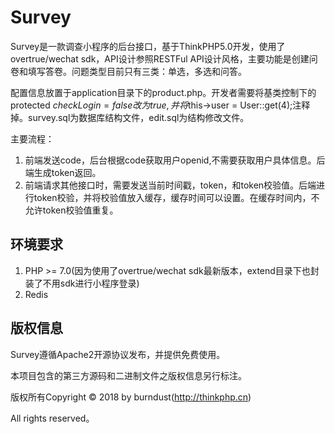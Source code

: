 Survey
===============

Survey是一款调查小程序的后台接口，基于ThinkPHP5.0开发，使用了overtrue/wechat sdk，API设计参照RESTFul  API设计风格，主要功能是创建问卷和填写答卷。问题类型目前只有三类：单选，多选和问答。

配置信息放置于application目录下的product.php。开发者需要将基类控制下的protected $checkLogin = false改为true,并将$this->user = User::get(4);注释掉。survey.sql为数据库结构文件，edit.sql为结构修改文件。

主要流程：

1. 前端发送code，后台根据code获取用户openid,不需要获取用户具体信息。后端生成token返回。
2. 前端请求其他接口时，需要发送当前时间戳，token，和token校验值。后端进行token校验，并将校验值放入缓存，缓存时间可以设置。在缓存时间内，不允许token校验值重复。

## 环境要求

1. PHP >= 7.0(因为使用了overtrue/wechat sdk最新版本，extend目录下也封装了不用sdk进行小程序登录)
2. Redis

## 版权信息

Survey遵循Apache2开源协议发布，并提供免费使用。

本项目包含的第三方源码和二进制文件之版权信息另行标注。

版权所有Copyright © 2018 by burndust(http://thinkphp.cn)

All rights reserved。
